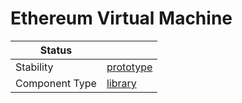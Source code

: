 <!---
Licensed to the Apache Software Foundation (ASF) under one or more contributor license agreements. See the NOTICE
file distributed with this work for additional information regarding copyright ownership. The ASF licenses this file
to You under the Apache License, Version 2.0 (the "License"); you may not use this file except in compliance with the
License. You may obtain a copy of the License at
 *
http://www.apache.org/licenses/LICENSE-2.0
 *
Unless required by applicable law or agreed to in writing, software distributed under the License is distributed on
an "AS IS" BASIS, WITHOUT WARRANTIES OR CONDITIONS OF ANY KIND, either express or implied. See the License for the
specific language governing permissions and limitations under the License.
 --->
# Ethereum Virtual Machine

| Status         |             |
|----------------|-------------|
| Stability      | [prototype] |
| Component Type | [library]   |

[prototype]:https://github.com/apache/incubator-tuweni/tree/main/docs#prototype
[library]:https://github.com/apache/incubator-tuweni/tree/main/docs#library